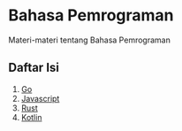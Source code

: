 # Bahasa Pemrograman
Materi-materi tentang Bahasa Pemrograman

## Daftar Isi
1. [Go](https://github.com/tamankodekode/materi/tree/master/bahasa_pemrograman/go)
2. [Javascript](https://github.com/tamankodekode/materi/tree/master/bahasa_pemrograman/javascript)
3. [Rust](https://github.com/tamankodekode/materi/tree/master/bahasa_pemrograman/rust)
4. [Kotlin](https://github.com/tamankodekode/materi/tree/master/bahasa_pemrograman/kotlin)
